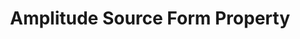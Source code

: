 ---
# -------------------------- #
#        CONTENT TYPE        #
# -------------------------- #

type: "connect"
content-type: "api-form"
form-type: "source"
key: "source-form-properties-amplitude-object"


# -------------------------- #
#        OBJECT INFO         #
# -------------------------- #

title: "Amplitude Source Form Property"
api-type: "amplitude"
display-name: "Amplitude"

source-type: "saas"
docs-name: "amplitude"

description: ""


# -------------------------- #
#      OBJECT ATTRIBUTES     #
# -------------------------- #

object-attributes:
  - name: "account"
    type: "string"
    required: true
    description: "The account ID for the Amplitude Snowflake warehouse."
    value: "<AMPLITUDE_SNOWFLAKE_ACCOUNT>"

  - name: "username"
    required: true
    type: "string"
    description: "The username of the {{ integration }} database user."
    value: "<username>"

  - name: "warehouse"
    type: "string"
    required: true
    description: "The name of the Amplitude Snowflake warehouse."
    value: "<AMPLITUDE_WAREHOUSE>"
---